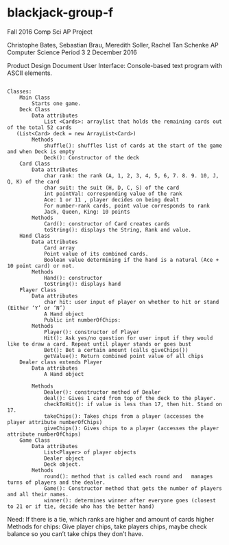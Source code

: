 # blackjack-group-f
Fall 2016 Comp Sci AP Project

Christophe Bates, Sebastian Brau, Meredith Soller, Rachel Tan
Schenke
AP Computer Science Period 3
2 December 2016


Product Design Document
User Interface:
Console-based text program with ASCII elements. 

```

Classes:
	Main Class
		Starts one game.
	Deck Class
		Data attributes
			List <Cards>: arraylist that holds the remaining cards out of the total 52 cards 			
   (List<Card> deck = new ArrayList<Card>)
		Methods
			shuffle(): shuffles list of cards at the start of the game and when Deck is empty
			Deck(): Constructor of the deck
	Card Class
		Data attributes
			char rank: the rank (A, 1, 2, 3, 4, 5, 6, 7. 8. 9. 10, J, Q, K) of the card
			char suit: the suit (H, D, C, S) of the card
			int pointVal: corresponding value of the rank 
			Ace: 1 or 11 , player decides on being dealt
			For number-rank cards, point value corresponds to rank
			Jack, Queen, King: 10 points
		Methods
			Card(): constructor of Card creates cards
			toString(): displays the String, Rank and value.
	Hand Class
		Data attributes
			Card array
			Point value of its combined cards.
			Boolean value determining if the hand is a natural (Ace + 10 point card) or not.
		Methods
			Hand(): constructor
			toString(): displays hand 
	Player Class
		Data attributes
			char hit: user input of player on whether to hit or stand (Either ‘Y’ or ‘N’)
			A Hand object
			Public int numberOfChips: 
		Methods
			Player(): constructor of Player
			Hit(): Ask yes/no question for user input if they would like to draw a card. Repeat until player stands or goes bust
			Bet(): Bet a certain amount (calls giveChips())
			getValue(): Return combined point value of all chips
	Dealer class extends Player
		Data attributes
 			A Hand object

		Methods
			Dealer(): constructor method of Dealer
			deal(): Gives 1 card from top of the deck to the player. 
			checkToHit(): if value is less than 17, then hit. Stand on 17.
			takeChips(): Takes chips from a player (accesses the player attribute numberOfChips)
			giveChips(): Gives chips to a player (accesses the player attribute numberOfChips)
	Game Class
 		Data attributes
			List<Player> of player objects
			Dealer object
			Deck object.
 		Methods
			round(): method that is called each round and	manages turns of players and the dealer.
			Game(): Constructor method that gets the number of players and all their names.
			winner(): determines winner after everyone goes (closest to 21 or if tie, decide who has the better hand)

```

Need:
If there is a tie, which ranks are higher and amount of cards higher
Methods for chips: Give player chips, take players chips, maybe check balance so you can’t take chips they don’t have.
 
